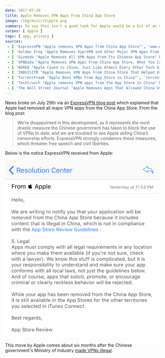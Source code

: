```yaml
---
date: 2017-07-29
title: Apple Removes VPN Apps From China App Store
image: /img/misc/chipple.png
summary: To say this isn't a good look for Apple would be a bit of an understatement
corpos: [ apple ]
tags: [ app, privacy ]
sources:
 - [ 'ExpressVPN "Apple removes VPN Apps from China App Store"', 'www.expressvpn.com/blog/china-ios-app-store-removes-vpns/' ]
 - [ 'Golden Frog "Apple Removes VyprVPN and Other Major VPN Apps From China App Store" by Sunday Yokubaitis', 'www.goldenfrog.com/blog/apple-removes-vyprvpn-major-vpn-apps-china-app-store' ]
 - [ 'Gizmodo "Apple Removes All VPN Apps From Its Chinese App Store" by Tom McKay', 'gizmodo.com/apple-removes-all-vpn-apps-from-its-chinese-app-store-1797362336' ]
 - [ 'VPNDada "Apple Removes VPN Apps From China App Store. What You Can Do?"', 'www.vpndada.com/apple-removes-vpn-apps/' ]
 - [ 'WIRED "Apple Caved to China, Just Like Almost Every Other Tech Giant" by Emily Parker', 'www.wired.com/story/apple-china-censorship/' ]
 - [ 'INQUISITR "Apple Removes VPN Apps From China Store That Helped Users Bypass Censorship And Internet Filters" by Ashley Hoffman', 'www.inquisitr.com/4399050/apple-vpn-china-virtual-private-network-app-apple-removes-vpn-services-from-china-app-store/' ]
 - [ 'TorrentFreak "Apple Bans VPNs From App Store in China"', 'torrentfreak.com/apple-bans-vpns-from-app-store-in-china-170729/' ]
 - [ 'TechCrunch "Apple removes VPN apps from the App Store in China" by Jon Russell', 'techcrunch.com/2017/07/29/apple-removes-vpn-apps-from-the-app-store-in-china/' ]
 - [ 'The Wall Street Journal "Apple Removes Apps That Allowed China Users to Get Around Filters" by Josh Chin', 'www.wsj.com/articles/apple-removes-apps-that-allowed-china-users-to-get-around-filters-1501341653' ]
---
```


News broke on July 29th via an [ExpressVPN blog
post](https://www.expressvpn.com/blog/china-ios-app-store-removes-vpns/) which
explained that Apple had removed all major VPN apps from the China App Store.
From the blog post:

> We’re disappointed in this development, as it represents the most drastic
> measure the Chinese government has taken to block the use of VPNs to date,
> and we are troubled to see Apple aiding China’s censorship efforts.
> ExpressVPN strongly condemns these measures, which threaten free speech and
> civil liberties.

Below is the notice ExpressVPN received from Apple:

![ExpressVPN iOS App Removal Notice](expressvpn-ios-app-removal-notice.png)

This move by Apple comes about six months after the Chinese government's
Ministry of Industry [made VPNs
illegal](https://thehackernews.com/2017/01/china-firewall-vpn.html).
